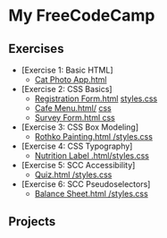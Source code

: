 # My FreeCodeCamp 

## Exercises
- [Exercise 1: Basic HTML]
    - <a href="https://github.com/TanyaNim/My-FreeCodeCamp/blob/main/exercises/Cat%20Photo%20Appp.html">Cat Photo App.html</a>
- [Exercise 2: CSS Basics]
    - <a href="https://github.com/TanyaNim/My-FreeCodeCamp/blob/main/exercises/Registration%20Form.html">Registration Form.html</a>
<a href="https://github.com/TanyaNim/My-FreeCodeCamp/blob/main/exercises/Registration%20Form/css">styles.css</a>
    - <a href="https://github.com/TanyaNim/My-FreeCodeCamp/blob/main/exercises/Cafe%20Menu/html">Cafe Menu.html/</a> <a href="https://github.com/TanyaNim/My-FreeCodeCamp/blob/main/exercises/Cafe%20Menu/css"> css</a>
    - <a href="https://github.com/TanyaNim/My-FreeCodeCamp/blob/main/exercises/Survey%20Form/index.html"> Survey Form.html </a><a href="https://github.com/TanyaNim/My-FreeCodeCamp/blob/main/exercises/Survey%20Form/styles.css"> css</a>
- [Exercise 3: CSS Box Modeling]
    - <a href="https://github.com/TanyaNim/My-FreeCodeCamp/blob/main/exercises/Building%20Rothko%20Painting/html">Rothko Painting.html </a><a href="https://github.com/TanyaNim/My-FreeCodeCamp/blob/main/exercises/Building%20Rothko%20Painting/styles.css">/styles.css</a>
- [Exercise 4: CSS Typography]
    - <a href="https://github.com/TanyaNim/My-FreeCodeCamp/blob/main/exercises/Nutrition%20Label/html">Nutrition Label .html</a><a href="https://github.com/TanyaNim/My-FreeCodeCamp/blob/main/exercises/Nutrition%20Label/styles.css">/styles.css</a>
- [Exercise 5: SCC Accessibility]
    - <a href="https://github.com/TanyaNim/My-FreeCodeCamp/blob/main/exercises/Building%20a%20Quiz/html">Quiz.html </a><a href="https://github.com/TanyaNim/My-FreeCodeCamp/blob/main/exercises/Building%20a%20Quiz/styles.css">/styles.css</a>
- [Exercise 6: SCC Pseudoselectors]
    - <a href="https://github.com/TanyaNim/My-FreeCodeCamp/blob/main/exercises/Balance%20Sheet/html">Balance Sheet.html </a><a href="https://github.com/TanyaNim/My-FreeCodeCamp/blob/main/exercises/Balance%20Sheet/styles.css">/styles.css</a>

## Projects

